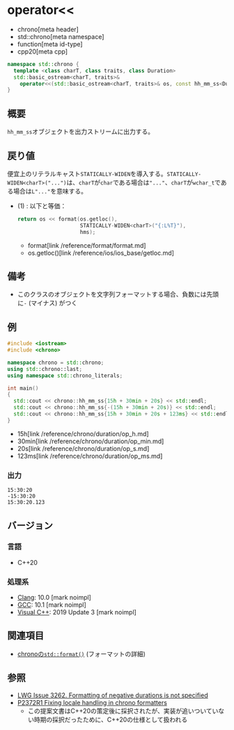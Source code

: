 # operator<<
* chrono[meta header]
* std::chrono[meta namespace]
* function[meta id-type]
* cpp20[meta cpp]

```cpp
namespace std::chrono {
  template <class charT, class traits, class Duration>
  std::basic_ostream<charT, traits>&
    operator<<(std::basic_ostream<charT, traits>& os, const hh_mm_ss<Duration>& hms); // (1) C++20
}
```

## 概要
`hh_mm_ss`オブジェクトを出力ストリームに出力する。


## 戻り値
便宜上のリテラルキャスト`STATICALLY-WIDEN`を導入する。`STATICALLY-WIDEN<charT>("...")`は、`charT`が`char`である場合は`"..."`、`charT`が`wchar_t`である場合は`L"..."`を意味する。

- (1) : 以下と等価：
    ```cpp
    return os << format(os.getloc(),
                        STATICALLY-WIDEN<charT>("{:L%T}"),
                        hms);
    ```
    * format[link /reference/format/format.md]
    * os.getloc()[link /reference/ios/ios_base/getloc.md]


## 備考
- このクラスのオブジェクトを文字列フォーマットする場合、負数には先頭に`-` (マイナス) がつく


## 例
```cpp example
#include <iostream>
#include <chrono>

namespace chrono = std::chrono;
using std::chrono::last;
using namespace std::chrono_literals;

int main()
{
  std::cout << chrono::hh_mm_ss{15h + 30min + 20s} << std::endl;
  std::cout << chrono::hh_mm_ss{-(15h + 30min + 20s)} << std::endl;
  std::cout << chrono::hh_mm_ss{15h + 30min + 20s + 123ms} << std::endl;
}
```
* 15h[link /reference/chrono/duration/op_h.md]
* 30min[link /reference/chrono/duration/op_min.md]
* 20s[link /reference/chrono/duration/op_s.md]
* 123ms[link /reference/chrono/duration/op_ms.md]

### 出力
```
15:30:20
-15:30:20
15:30:20.123
```

## バージョン
### 言語
- C++20

### 処理系
- [Clang](/implementation.md#clang): 10.0 [mark noimpl]
- [GCC](/implementation.md#gcc): 10.1 [mark noimpl]
- [Visual C++](/implementation.md#visual_cpp): 2019 Update 3 [mark noimpl]


## 関連項目
- [chronoの`std::format()`](/reference/chrono/format.md) (フォーマットの詳細)


## 参照
- [LWG Issue 3262. Formatting of negative durations is not specified](http://www.open-std.org/jtc1/sc22/wg21/docs/papers/2020/p2117r0.html#3262)
- [P2372R1 Fixing locale handling in chrono formatters](http://www.open-std.org/jtc1/sc22/wg21/docs/papers/2021/p2372r1.html)
    - この提案文書はC++20の策定後に採択されたが、実装が追いついていない時期の採択だったために、C++20の仕様として扱われる
